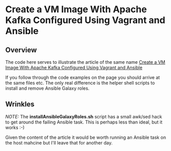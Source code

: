 # Create a VM Image With Apache Kafka Configured Using Vagrant and Ansible 

## Overview

The code here serves to illustrate the article of the same name 
[Create a VM Image With Apache Kafka Configured Using Vagrant and Ansible](https://andyboyle.io/2017/02/23/create-a-vm-image-with-apache-kafka-configured-using-vagrant-and-ansible/)

If you follow through the code examples on the page you should arrive at the same files etc.
The only real difference is the helper shell scripts to install and remove Ansible Galaxy roles.

## Wrinkles
*NOTE:* The **installAnsibleGalaxyRoles.sh** script has a small awk/sed hack to get around the failing Ansible task. 
This is perhaps less than ideal, but it works :-) 

Given the content of the article it would be worth running an Ansible task on the host mahcine but I'll leave that for another day.
